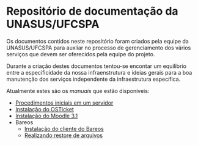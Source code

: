 # Repositório de documentação da UNASUS/UFCSPA

Os documentos contidos neste repositório foram criados pela equipe da UNASUS/UFCSPA para auxliar no
processo de gerenciamento dos vários serviços que devem ser oferecidos pela equipe do projeto.

Durante a criação destes documentos tentou-se encontar um equilibrio entre a especificidade da nossa
infraenstrutura e ideias gerais para a boa manutenção dos serviços independente da infraestrutura
específica.

Atualmente estes são os *manuais* que estão disponíveis:
- [Procedimentos iniciais em um servidor](https://github.com/UnaUfcspa/docs/blob/master/server-setup.md)
- [Instalação do OSTicket](https://github.com/UnaUfcspa/docs/blob/master/osticket-install.md)
- [Instalação do Moodle 3.1](https://github.com/UnaUfcspa/docs/blob/master/moodle.md)
- Bareos
  - [Instalação do cliente do Bareos](https://github.com/UnaUfcspa/docs/blob/master/bareos/client-install.md)
  - [Realizando restore de arquivos](https://github.com/UnaUfcspa/docs/blob/master/bareos/restore.md)

